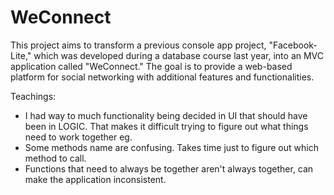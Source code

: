 # WeConnect
This project aims to transform a previous console app project, "Facebook-Lite," 
which was developed during a database course last year, into an MVC application called "WeConnect." 
The goal is to provide a web-based platform for social networking with additional features and functionalities.

Teachings:
- I had way to much functionality being decided in UI that should have been in LOGIC. That makes it difficult trying to figure out what things need to work together eg.
- Some methods name are confusing. Takes time just to figure out which method to call.
- Functions that need to always be together aren't always together, can make the application inconsistent.
